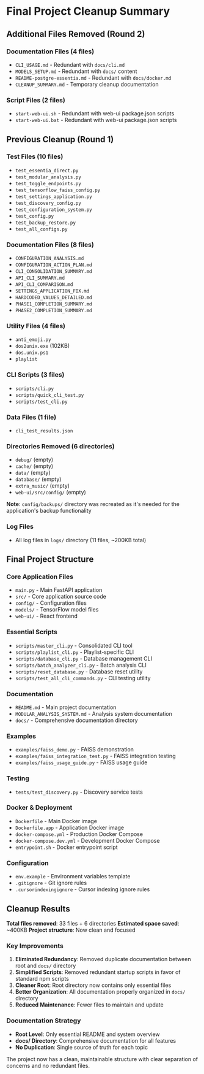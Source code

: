 # Final Project Cleanup Summary

## Additional Files Removed (Round 2)

### Documentation Files (4 files)
- `CLI_USAGE.md` - Redundant with `docs/cli.md`
- `MODELS_SETUP.md` - Redundant with `docs/` content
- `README-postgre-essentia.md` - Redundant with `docs/docker.md`
- `CLEANUP_SUMMARY.md` - Temporary cleanup documentation

### Script Files (2 files)
- `start-web-ui.sh` - Redundant with web-ui package.json scripts
- `start-web-ui.bat` - Redundant with web-ui package.json scripts

## Previous Cleanup (Round 1)

### Test Files (10 files)
- `test_essentia_direct.py`
- `test_modular_analysis.py`
- `test_toggle_endpoints.py`
- `test_tensorflow_faiss_config.py`
- `test_settings_application.py`
- `test_discovery_config.py`
- `test_configuration_system.py`
- `test_config.py`
- `test_backup_restore.py`
- `test_all_configs.py`

### Documentation Files (8 files)
- `CONFIGURATION_ANALYSIS.md`
- `CONFIGURATION_ACTION_PLAN.md`
- `CLI_CONSOLIDATION_SUMMARY.md`
- `API_CLI_SUMMARY.md`
- `API_CLI_COMPARISON.md`
- `SETTINGS_APPLICATION_FIX.md`
- `HARDCODED_VALUES_DETAILED.md`
- `PHASE1_COMPLETION_SUMMARY.md`
- `PHASE2_COMPLETION_SUMMARY.md`

### Utility Files (4 files)
- `anti_emoji.py`
- `dos2unix.exe` (102KB)
- `dos.unix.ps1`
- `playlist`

### CLI Scripts (3 files)
- `scripts/cli.py`
- `scripts/quick_cli_test.py`
- `scripts/test_cli.py`

### Data Files (1 file)
- `cli_test_results.json`

### Directories Removed (6 directories)
- `debug/` (empty)
- `cache/` (empty)
- `data/` (empty)
- `database/` (empty)
- `extra_music/` (empty)
- `web-ui/src/config/` (empty)

**Note**: `config/backups/` directory was recreated as it's needed for the application's backup functionality

### Log Files
- All log files in `logs/` directory (11 files, ~200KB total)

## Final Project Structure

### Core Application Files
- `main.py` - Main FastAPI application
- `src/` - Core application source code
- `config/` - Configuration files
- `models/` - TensorFlow model files
- `web-ui/` - React frontend

### Essential Scripts
- `scripts/master_cli.py` - Consolidated CLI tool
- `scripts/playlist_cli.py` - Playlist-specific CLI
- `scripts/database_cli.py` - Database management CLI
- `scripts/batch_analyzer_cli.py` - Batch analysis CLI
- `scripts/reset_database.py` - Database reset utility
- `scripts/test_all_cli_commands.py` - CLI testing utility

### Documentation
- `README.md` - Main project documentation
- `MODULAR_ANALYSIS_SYSTEM.md` - Analysis system documentation
- `docs/` - Comprehensive documentation directory

### Examples
- `examples/faiss_demo.py` - FAISS demonstration
- `examples/faiss_integration_test.py` - FAISS integration testing
- `examples/faiss_usage_guide.py` - FAISS usage guide

### Testing
- `tests/test_discovery.py` - Discovery service tests

### Docker & Deployment
- `Dockerfile` - Main Docker image
- `Dockerfile.app` - Application Docker image
- `docker-compose.yml` - Production Docker Compose
- `docker-compose.dev.yml` - Development Docker Compose
- `entrypoint.sh` - Docker entrypoint script

### Configuration
- `env.example` - Environment variables template
- `.gitignore` - Git ignore rules
- `.cursorindexingignore` - Cursor indexing ignore rules

## Cleanup Results

**Total files removed**: 33 files + 6 directories
**Estimated space saved**: ~400KB
**Project structure**: Now clean and focused

### Key Improvements

1. **Eliminated Redundancy**: Removed duplicate documentation between root and `docs/` directory
2. **Simplified Scripts**: Removed redundant startup scripts in favor of standard npm scripts
3. **Cleaner Root**: Root directory now contains only essential files
4. **Better Organization**: All documentation properly organized in `docs/` directory
5. **Reduced Maintenance**: Fewer files to maintain and update

### Documentation Strategy

- **Root Level**: Only essential README and system overview
- **docs/ Directory**: Comprehensive documentation for all features
- **No Duplication**: Single source of truth for each topic

The project now has a clean, maintainable structure with clear separation of concerns and no redundant files.
